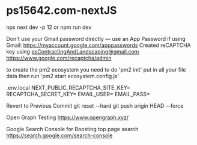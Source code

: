 # ps15642.com-nextJS
npx next dev -p 12
or
npm run dev

Don't use your Gmail password directly — use an App Password if using Gmail: https://myaccount.google.com/apppasswords
Created reCAPTCHA key using psContractingAndLandscaping@gmail.com https://www.google.com/recaptcha/admin

to create the pm2 ecosystem you need to do 
'pm2 init'
put in all your file data
then run
'pm2 start ecosystem.config.js'


.env.local
NEXT_PUBLIC_RECAPTCHA_SITE_KEY=
RECAPTCHA_SECRET_KEY=
EMAIL_USER=
EMAIL_PASS=


Revert to Previous Commit
git reset --hard <commit-hash>
git push origin HEAD --force

Open Graph Testing
https://www.opengraph.xyz/

Google Search Console for Boosting top page search
https://search.google.com/search-console